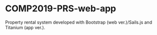# COMP2019-PRS-web-app
Property rental system developed with Bootstrap (web ver.)/Sails.js and Titanium (app ver.).
